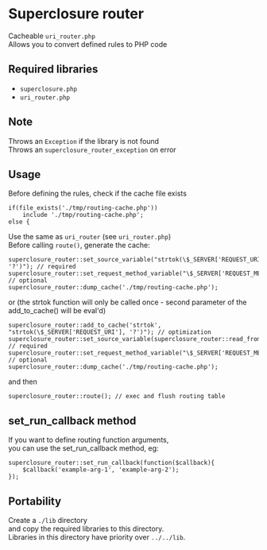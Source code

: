 # Superclosure router
Cacheable `uri_router.php`  
Allows you to convert defined rules to PHP code

## Required libraries
* `superclosure.php`
* `uri_router.php`

## Note
Throws an `Exception` if the library is not found  
Throws an `superclosure_router_exception` on error

## Usage
Before defining the rules, check if the cache file exists
```
if(file_exists('./tmp/routing-cache.php'))
	include './tmp/routing-cache.php';
else {
```
Use the same as `uri_router` (see `uri_router.php`)  
Before calling `route()`, generate the cache:
```
superclosure_router::set_source_variable("strtok(\$_SERVER['REQUEST_URI'], '?')"); // required
superclosure_router::set_request_method_variable("\$_SERVER['REQUEST_METHOD']"); // optional
superclosure_router::dump_cache('./tmp/routing-cache.php');
```
or (the strtok function will only be called once - second parameter of the add_to_cache() will be eval'd)
```
superclosure_router::add_to_cache('strtok', "strtok(\$_SERVER['REQUEST_URI'], '?')"); // optimization
superclosure_router::set_source_variable(superclosure_router::read_from_cache('strtok')); // required
superclosure_router::set_request_method_variable("\$_SERVER['REQUEST_METHOD']"); // optional
superclosure_router::dump_cache('./tmp/routing-cache.php');
```
and then
```
superclosure_router::route(); // exec and flush routing table
```

## set_run_callback method
If you want to define routing function arguments,  
you can use the set_run_callback method, eg:
```
superclosure_router::set_run_callback(function($callback){
	$callback('example-arg-1', 'example-arg-2');
});
```

## Portability
Create a `./lib` directory  
and copy the required libraries to this directory.  
Libraries in this directory have priority over `../../lib`.
